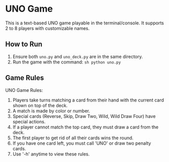 # UNO Game

This is a text-based UNO game playable in the terminal/console. It supports 2 to 8 players with customizable names.

## How to Run

1. Ensure both `uno.py` and `uno_deck.py` are in the same directory.
2. Run the game with the command:
`sh
python uno.py
`

## Game Rules

UNO Game Rules:
1. Players take turns matching a card from their hand with the current card shown on top of the deck.
2. A match is made by color or number.
3. Special cards (Reverse, Skip, Draw Two, Wild, Wild Draw Four) have special actions.
4. If a player cannot match the top card, they must draw a card from the deck.
5. The first player to get rid of all their cards wins the round.
6. If you have one card left, you must call 'UNO' or draw two penalty cards.
7. Use '-h' anytime to view these rules.
